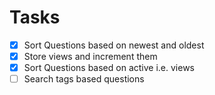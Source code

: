 # Tasks
- [x] Sort Questions based on newest and oldest
- [x] Store views and increment them
- [x] Sort Questions based on active i.e. views
- [ ] Search tags based questions
